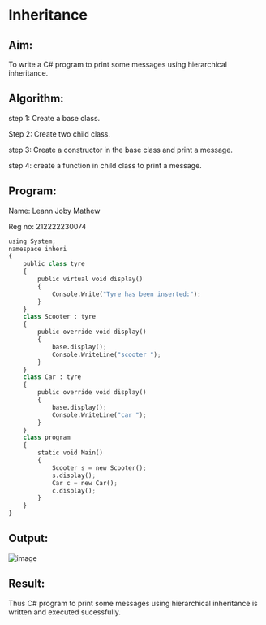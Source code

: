 # Inheritance

## Aim:
To write a C# program to print some messages using hierarchical inheritance.


## Algorithm:

step 1: Create a base class.

Step 2: Create two child class.

step 3: Create a constructor in the base class and print a message.

step 4: create a function in child class to print a message.


## Program:

Name: Leann Joby Mathew

Reg no: 212222230074

```python
using System;
namespace inheri
{
    public class tyre
    {
        public virtual void display()
        {
            Console.Write("Tyre has been inserted:");
        }
    }
    class Scooter : tyre
    {
        public override void display()
        {
            base.display(); 
            Console.WriteLine("scooter ");
        }
    }
    class Car : tyre
    {
        public override void display()
        {
            base.display();
            Console.WriteLine("car ");
        }
    }
    class program
    {
        static void Main()
        {
            Scooter s = new Scooter();
            s.display();
            Car c = new Car();
            c.display();
        }
    }
}

```

## Output:
![image](https://github.com/Leann4468/Inheritance/assets/121165979/3d495087-782a-4fa2-9079-6f998646ba31)



## Result:
Thus C# program to print some messages using hierarchical inheritance is written and executed sucessfully.
